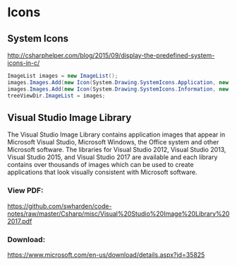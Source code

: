 # Icons

## System Icons
http://csharphelper.com/blog/2015/09/display-the-predefined-system-icons-in-c/

```cs
ImageList images = new ImageList();
images.Images.Add(new Icon(System.Drawing.SystemIcons.Application, new Size(16, 16)));
images.Images.Add(new Icon(System.Drawing.SystemIcons.Information, new Size(16, 16)));
treeViewDir.ImageList = images;
```

## Visual Studio Image Library
The Visual Studio Image Library contains application images that appear in Microsoft Visual Studio, Microsoft Windows, the Office system and other Microsoft software. The libraries for Visual Studio 2012, Visual Studio 2013, Visual Studio 2015, and Visual Studio 2017 are available and each library contains over thousands of images which can be used to create applications that look visually consistent with Microsoft software. 

### View PDF:
https://github.com/swharden/code-notes/raw/master/Csharp/misc/Visual%20Studio%20Image%20Library%202017.pdf

### Download:
https://www.microsoft.com/en-us/download/details.aspx?id=35825

